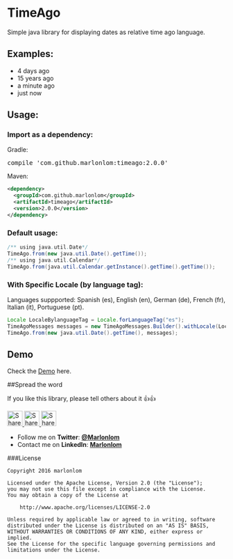 # TimeAgo
Simple java library for displaying dates as relative time ago language.

## Examples:
- 4 days ago
- 15 years ago
- a minute ago
- just now

## Usage:

### Import as a dependency:

Gradle:

<pre>compile 'com.github.marlonlom:timeago:2.0.0'</pre>

Maven:

```xml
<dependency>
  <groupId>com.github.marlonlom</groupId>
  <artifactId>timeago</artifactId>
  <version>2.0.0</version>
</dependency>
```

### Default usage:

```java
/** using java.util.Date*/
TimeAgo.from(new java.util.Date().getTime());
/** using java.util.Calendar*/
TimeAgo.from(java.util.Calendar.getInstance().getTime().getTime());
```

### With Specific Locale (by language tag):

Languages suppported: Spanish (es), English (en), German (de), French (fr), Italian (it), Portuguese (pt).

```java
Locale LocaleBylanguageTag = Locale.forLanguageTag("es"); 
TimeAgoMessages messages = new TimeAgoMessages.Builder().withLocale(LocaleBylanguageTag).build();
TimeAgo.from(new java.util.Date().getTime(), messages);
```


## Demo

Check the [Demo](https://goo.gl/hracI1) here.

##Spread the word

If you like this library, please tell others about it :thumbsup::thumbsup:

<a href="https://twitter.com/intent/tweet?text=Trying%20to%20show%20relative%20date%20time%20texts%3F%20Check%20out%20this%20awesome%20library%20on%20Github%3A%20https://github.com/marlonlom/timeago" target="_blank" title="share to twitter" style="width:100%"><img src="https://github.com/marlonlom/staticmaps_builder/blob/master/design/twitter_icon.png" title="Share on Twitter" width="35" height=35 />
<a href="https://plus.google.com/share?url=https://github.com/marlonlom/timeago" target="_blank" title="share to G+" style="width:100%"><img src="https://github.com/marlonlom/staticmaps_builder/blob/master/design/googleplus_icon.png" target="_blank"  title="Share on Google+" width="35" height=35 />
<a href="https://www.facebook.com/sharer/sharer.php?u=https://github.com/marlonlom/timeago" target="_blank" title="share to facebook" style="width:100%"><img src="https://github.com/marlonlom/staticmaps_builder/blob/master/design/facebook_icon.png" title="Share on Facebook" width="35" height=35 />

 - []()Follow me on **Twitter**: [**@Marlonlom**](https://twitter.com/marlonlom)
 - Contact me on **LinkedIn**: [**Marlonlom**](https://co.linkedin.com/in/marlonlom)


###License

```
Copyright 2016 marlonlom

Licensed under the Apache License, Version 2.0 (the "License");
you may not use this file except in compliance with the License.
You may obtain a copy of the License at

    http://www.apache.org/licenses/LICENSE-2.0

Unless required by applicable law or agreed to in writing, software
distributed under the License is distributed on an "AS IS" BASIS,
WITHOUT WARRANTIES OR CONDITIONS OF ANY KIND, either express or implied.
See the License for the specific language governing permissions and
limitations under the License.
```
